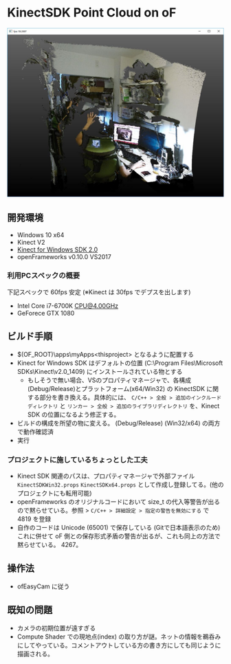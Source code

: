 ﻿# KinectSDK Point Cloud on oF

![index](index.jpg)

## 開発環境

- Windows 10 x64
- Kinect V2
- [Kinect for Windows SDK 2.0](https://www.microsoft.com/en-us/download/details.aspx?id=44561)
- openFrameworks v0.10.0 VS2017

### 利用PCスペックの概要

下記スペックで 60fps 安定 (※Kinect は 30fps でデプスを出します)

- Intel Core i7-6700K CPU@4.00GHz
- GeForece GTX 1080

## ビルド手順

- $(OF_ROOT)\apps\myApps\<thisproject> となるように配置する
- Kinect for Windows SDK はデフォルトの位置 (C:\Program Files\Microsoft SDKs\Kinect\v2.0_1409) にインストールされている物とする
  - もしそうで無い場合、VSのプロパティマネージャで、各構成(Debug/Release)とプラットフォーム(x64/Win32) の KinectSDK に関する部分を書き換える。具体的には、 `C/C++ > 全般 > 追加のインクルードディレクトリ` と `リンカー > 全般 > 追加のライブラリディレクトリ` を、Kinect SDK の位置になるよう修正する。
- ビルドの構成を所望の物に変える。 (Debug/Release) (Win32/x64) の両方で動作確認済
- 実行

### プロジェクトに施しているちょっとした工夫

- Kinect SDK 関連のパスは、プロパティマネージャで外部ファイル `KinectSDKWin32.props` `KinectSDKx64.props` として作成し登録してる。(他のプロジェクトにも転用可能)
- openFrameworks のオリジナルコードにおいて size_t の代入等警告が出るので黙らせている。参照 > `C/C++ > 詳細設定 > 指定の警告を無効にする` で 4819 を登録
- 自作のコードは Unicode (65001) で保存している (Gitで日本語表示のため) これに併せて oF 側との保存形式矛盾の警告が出るが、これも同上の方法で黙らせている。 4267。

## 操作法

- ofEasyCam に従う

## 既知の問題

- カメラの初期位置が遠すぎる
- Compute Shader での現地点(index) の取り方が謎。ネットの情報を鵜呑みにしてやっている。コメントアウトしている方の書き方にしても同じように描画される。
